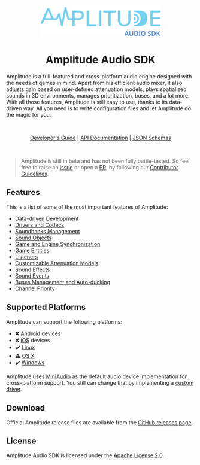 <p align="center">
  <a href="https://sparkystudios.github.io/AmplitudeAudioSDK">
    <img src="./docs/static/images/logo_trimmed.png" width="320">
  </a>
</p>

<div align="center">
  
# Amplitude Audio SDK

</div>

Amplitude is a full-featured and cross-platform audio engine designed with the needs of games in mind. Apart from his efficient audio mixer, it also adjusts gain based on user-defined attenuation models, plays spatialized sounds in 3D environments, manages prioritization, buses, and a lot more. With all those features, Amplitude is still easy to use, thanks to its data-driven way. All you need is to write configuration files and let Amplitude do the magic for you.

<div align="center">
  <br/>

  [Developer's Guide](https://sparkystudios.github.io/AmplitudeAudioSDK/docs/guide/) | [API Documentation](https://sparkystudios.github.io/AmplitudeAudioSDK/docs/api/) | [JSON Schemas](https://sparkystudios.github.io/AmplitudeAudioSDK/docs/schema/)

  <br/>
</div>

> Amplitude is still in beta and has not been fully battle-tested. So feel free to raise an [issue](https://github.com/SparkyStudios/AmplitudeAudioSDK/issues/new/choose "Open a Github Issue") or open a [PR](https://github.com/SparkyStudios/AmplitudeAudioSDK/pulls), by following our [Contributor Guidelines](https://github.com/SparkyStudios/AmplitudeAudioSDK/blob/main/CODE_OF_CONDUCT.md).

## Features

This is a list of some of the most important features of Amplitude:
- [Data-driven Development](https://sparkystudios.github.io/AmplitudeAudioSDK/features#data-driven-development)
- [Drivers and Codecs](https://sparkystudios.github.io/AmplitudeAudioSDK/features#drivers-and-codecs)
- [Soundbanks Management](https://sparkystudios.github.io/AmplitudeAudioSDK/features#soundbanks-management)
- [Sound Objects](https://sparkystudios.github.io/AmplitudeAudioSDK/features#sound-objects)
- [Game and Engine Synchronization](https://sparkystudios.github.io/AmplitudeAudioSDK/features#game-and-engine-synchronization)
- [Game Entities](https://sparkystudios.github.io/AmplitudeAudioSDK/features#game-entities)
- [Listeners](https://sparkystudios.github.io/AmplitudeAudioSDK/features#listeners)
- [Customizable Attenuation Models](https://sparkystudios.github.io/AmplitudeAudioSDK/features#customizable-attenuation-models)
- [Sound Effects](https://sparkystudios.github.io/AmplitudeAudioSDK/features#sound-effects)
- [Sound Events](https://sparkystudios.github.io/AmplitudeAudioSDK/features#sound-events)
- [Buses Management and Auto-ducking](https://sparkystudios.github.io/AmplitudeAudioSDK/features#buses-management-and-auto-ducking)
- [Channel Priority](https://sparkystudios.github.io/AmplitudeAudioSDK/features#channel-priority)

## Supported Platforms

Amplitude can support the following platforms:
- ❌ [Android](https://www.android.com/) devices
- ❌ [iOS](https://www.apple.com/ios) devices
- ✔️ [Linux](https://www.kernel.org/)
- ⚠️ [OS X](https://www.apple.com/osx/)
- ✔️ [Windows](https://www.microsoft.com/windows/)

Amplitude uses [MiniAudio](http://miniaud.io/) as the default audio device implementation for cross-platform support. You still can change that by implementing a [custom driver](docs/advanced/custom-driver).

## Download

Official Amplitude release files are available from the [GitHub releases page](https://github.com/SparkyStudios/AmplitudeAudioSDK/releases).

## License

Amplitude Audio SDK is licensed under the [Apache License 2.0](https://github.com/SparkyStudios/AmplitudeAudioSDK/blob/main/LICENSE).
